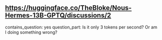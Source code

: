 ## https://huggingface.co/TheBloke/Nous-Hermes-13B-GPTQ/discussions/2

contains_question: yes
question_part: Is it only 3 tokens per second? Or am I doing something wrong?